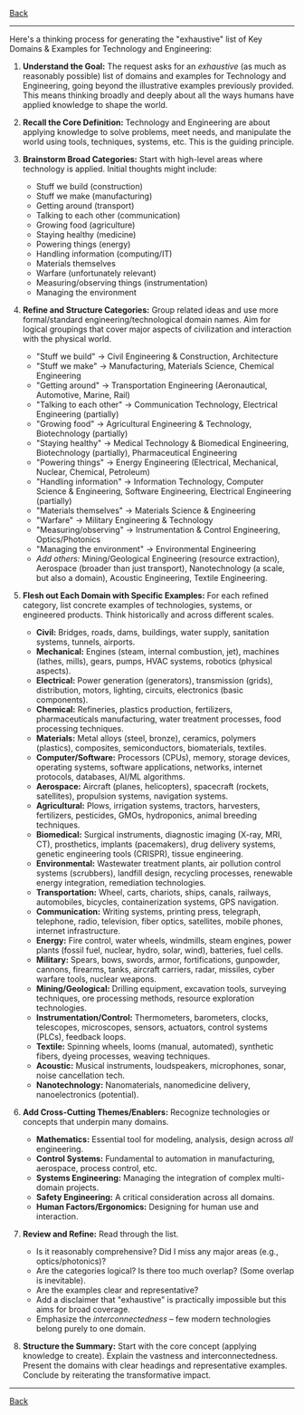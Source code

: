 [Back](README.md)

---

Here's a thinking process for generating the "exhaustive" list of Key Domains & Examples for Technology and Engineering:

1.  **Understand the Goal:** The request asks for an *exhaustive* (as much as reasonably possible) list of domains and examples for Technology and Engineering, going beyond the illustrative examples previously provided. This means thinking broadly and deeply about all the ways humans have applied knowledge to shape the world.

2.  **Recall the Core Definition:** Technology and Engineering are about applying knowledge to solve problems, meet needs, and manipulate the world using tools, techniques, systems, etc. This is the guiding principle.

3.  **Brainstorm Broad Categories:** Start with high-level areas where technology is applied. Initial thoughts might include:
    *   Stuff we build (construction)
    *   Stuff we make (manufacturing)
    *   Getting around (transport)
    *   Talking to each other (communication)
    *   Growing food (agriculture)
    *   Staying healthy (medicine)
    *   Powering things (energy)
    *   Handling information (computing/IT)
    *   Materials themselves
    *   Warfare (unfortunately relevant)
    *   Measuring/observing things (instrumentation)
    *   Managing the environment

4.  **Refine and Structure Categories:** Group related ideas and use more formal/standard engineering/technological domain names. Aim for logical groupings that cover major aspects of civilization and interaction with the physical world.
    *   "Stuff we build" -> Civil Engineering & Construction, Architecture
    *   "Stuff we make" -> Manufacturing, Materials Science, Chemical Engineering
    *   "Getting around" -> Transportation Engineering (Aeronautical, Automotive, Marine, Rail)
    *   "Talking to each other" -> Communication Technology, Electrical Engineering (partially)
    *   "Growing food" -> Agricultural Engineering & Technology, Biotechnology (partially)
    *   "Staying healthy" -> Medical Technology & Biomedical Engineering, Biotechnology (partially), Pharmaceutical Engineering
    *   "Powering things" -> Energy Engineering (Electrical, Mechanical, Nuclear, Chemical, Petroleum)
    *   "Handling information" -> Information Technology, Computer Science & Engineering, Software Engineering, Electrical Engineering (partially)
    *   "Materials themselves" -> Materials Science & Engineering
    *   "Warfare" -> Military Engineering & Technology
    *   "Measuring/observing" -> Instrumentation & Control Engineering, Optics/Photonics
    *   "Managing the environment" -> Environmental Engineering
    *   *Add others:* Mining/Geological Engineering (resource extraction), Aerospace (broader than just transport), Nanotechnology (a scale, but also a domain), Acoustic Engineering, Textile Engineering.

5.  **Flesh out Each Domain with Specific Examples:** For each refined category, list concrete examples of technologies, systems, or engineered products. Think historically and across different scales.
    *   **Civil:** Bridges, roads, dams, buildings, water supply, sanitation systems, tunnels, airports.
    *   **Mechanical:** Engines (steam, internal combustion, jet), machines (lathes, mills), gears, pumps, HVAC systems, robotics (physical aspects).
    *   **Electrical:** Power generation (generators), transmission (grids), distribution, motors, lighting, circuits, electronics (basic components).
    *   **Chemical:** Refineries, plastics production, fertilizers, pharmaceuticals manufacturing, water treatment processes, food processing techniques.
    *   **Materials:** Metal alloys (steel, bronze), ceramics, polymers (plastics), composites, semiconductors, biomaterials, textiles.
    *   **Computer/Software:** Processors (CPUs), memory, storage devices, operating systems, software applications, networks, internet protocols, databases, AI/ML algorithms.
    *   **Aerospace:** Aircraft (planes, helicopters), spacecraft (rockets, satellites), propulsion systems, navigation systems.
    *   **Agricultural:** Plows, irrigation systems, tractors, harvesters, fertilizers, pesticides, GMOs, hydroponics, animal breeding techniques.
    *   **Biomedical:** Surgical instruments, diagnostic imaging (X-ray, MRI, CT), prosthetics, implants (pacemakers), drug delivery systems, genetic engineering tools (CRISPR), tissue engineering.
    *   **Environmental:** Wastewater treatment plants, air pollution control systems (scrubbers), landfill design, recycling processes, renewable energy integration, remediation technologies.
    *   **Transportation:** Wheel, carts, chariots, ships, canals, railways, automobiles, bicycles, containerization systems, GPS navigation.
    *   **Communication:** Writing systems, printing press, telegraph, telephone, radio, television, fiber optics, satellites, mobile phones, internet infrastructure.
    *   **Energy:** Fire control, water wheels, windmills, steam engines, power plants (fossil fuel, nuclear, hydro, solar, wind), batteries, fuel cells.
    *   **Military:** Spears, bows, swords, armor, fortifications, gunpowder, cannons, firearms, tanks, aircraft carriers, radar, missiles, cyber warfare tools, nuclear weapons.
    *   **Mining/Geological:** Drilling equipment, excavation tools, surveying techniques, ore processing methods, resource exploration technologies.
    *   **Instrumentation/Control:** Thermometers, barometers, clocks, telescopes, microscopes, sensors, actuators, control systems (PLCs), feedback loops.
    *   **Textile:** Spinning wheels, looms (manual, automated), synthetic fibers, dyeing processes, weaving techniques.
    *   **Acoustic:** Musical instruments, loudspeakers, microphones, sonar, noise cancellation tech.
    *   **Nanotechnology:** Nanomaterials, nanomedicine delivery, nanoelectronics (potential).

6.  **Add Cross-Cutting Themes/Enablers:** Recognize technologies or concepts that underpin many domains.
    *   **Mathematics:** Essential tool for modeling, analysis, design across *all* engineering.
    *   **Control Systems:** Fundamental to automation in manufacturing, aerospace, process control, etc.
    *   **Systems Engineering:** Managing the integration of complex multi-domain projects.
    *   **Safety Engineering:** A critical consideration across all domains.
    *   **Human Factors/Ergonomics:** Designing for human use and interaction.

7.  **Review and Refine:** Read through the list.
    *   Is it reasonably comprehensive? Did I miss any major areas (e.g., optics/photonics)?
    *   Are the categories logical? Is there too much overlap? (Some overlap is inevitable).
    *   Are the examples clear and representative?
    *   Add a disclaimer that "exhaustive" is practically impossible but this aims for broad coverage.
    *   Emphasize the *interconnectedness* – few modern technologies belong purely to one domain.

8.  **Structure the Summary:** Start with the core concept (applying knowledge to create). Explain the vastness and interconnectedness. Present the domains with clear headings and representative examples. Conclude by reiterating the transformative impact.

---

[Back](README.md)
